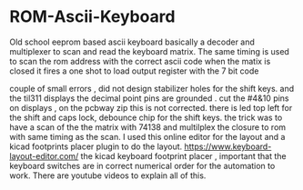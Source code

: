 # ROM-Ascii-Keyboard
Old school eeprom based ascii keyboard
basically a decoder and multiplexer to scan and read the keyboard matrix. The same timing is used to scan the rom address with the correct ascii code
when the matix is closed it fires a one shot to load output register with the 7 bit code

 couple of small errors , did not design stabilizer holes for the shift keys.  and the til311 displays the decimal point pins are grounded . cut the #4&10 pins on displays , on the pcbway zip this is not corrected.  there is led top left for the shift and caps lock, debounce chip for the shift keys. the trick was to have a scan of the the matrix with 74138 and multilplex the closure to rom with same timing as the scan. 
I used this online editor for the layout and a kicad footprints placer plugin to do the layout. 
https://www.keyboard-layout-editor.com/
the kicad keyboard footprint placer , important that the keyboard switches are in correct numerical order for the automation to work. There are youtube videos to explain all of this.
